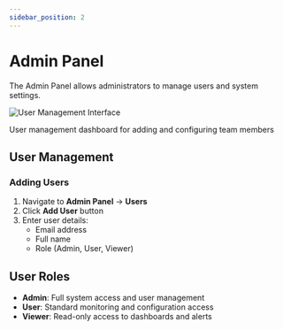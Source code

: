 ```yaml
---
sidebar_position: 2
---
```


# Admin Panel

The Admin Panel allows administrators to manage users and system settings.
<div style={{textAlign: 'center', margin: '20px 0'}}>
  <img src="/img/user-management.png" alt="User Management Interface" style={{width: '600px', maxWidth: '100%', height: 'auto', borderRadius: '8px', boxShadow: '0 4px 8px rgba(0,0,0,0.1)'}} />
  <p style={{fontSize: '14px', color: '#666', marginTop: '8px', fontStyle: 'italic'}}>User management dashboard for adding and configuring team members</p>
</div>


## User Management

### Adding Users

1. Navigate to **Admin Panel** → **Users**
2. Click **Add User** button
3. Enter user details:
   - Email address
   - Full name
   - Role (Admin, User, Viewer)

## User Roles

- **Admin**: Full system access and user management
- **User**: Standard monitoring and configuration access
- **Viewer**: Read-only access to dashboards and alerts

